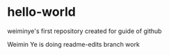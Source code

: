 hello-world
===========

weiminye's first repository created for guide of github

Weimin Ye is doing readme-edits branch work
